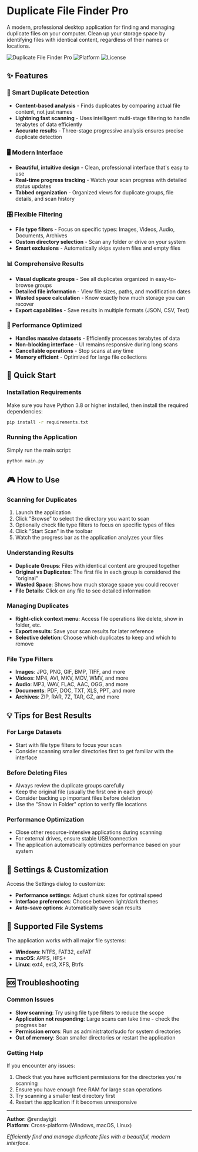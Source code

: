 # Duplicate File Finder Pro

A modern, professional desktop application for finding and managing duplicate files on your computer. Clean up your storage space by identifying files with identical content, regardless of their names or locations.

![Duplicate File Finder Pro](https://img.shields.io/badge/Python-3.8+-blue.svg)
![Platform](https://img.shields.io/badge/Platform-Windows%20%7C%20macOS%20%7C%20Linux-green.svg)
![License](https://img.shields.io/badge/License-MIT-orange.svg)

## ✨ Features

### 🎯 Smart Duplicate Detection

- **Content-based analysis** - Finds duplicates by comparing actual file content, not just names
- **Lightning fast scanning** - Uses intelligent multi-stage filtering to handle terabytes of data efficiently
- **Accurate results** - Three-stage progressive analysis ensures precise duplicate detection

### 🖥️ Modern Interface

- **Beautiful, intuitive design** - Clean, professional interface that's easy to use
- **Real-time progress tracking** - Watch your scan progress with detailed status updates
- **Tabbed organization** - Organized views for duplicate groups, file details, and scan history

### 🎛️ Flexible Filtering

- **File type filters** - Focus on specific types: Images, Videos, Audio, Documents, Archives
- **Custom directory selection** - Scan any folder or drive on your system
- **Smart exclusions** - Automatically skips system files and empty files

### 📊 Comprehensive Results

- **Visual duplicate groups** - See all duplicates organized in easy-to-browse groups
- **Detailed file information** - View file sizes, paths, and modification dates
- **Wasted space calculation** - Know exactly how much storage you can recover
- **Export capabilities** - Save results in multiple formats (JSON, CSV, Text)

### 🚀 Performance Optimized

- **Handles massive datasets** - Efficiently processes terabytes of data
- **Non-blocking interface** - UI remains responsive during long scans
- **Cancellable operations** - Stop scans at any time
- **Memory efficient** - Optimized for large file collections

## 🚀 Quick Start

### Installation Requirements

Make sure you have Python 3.8 or higher installed, then install the required dependencies:

```bash
pip install -r requirements.txt
```

### Running the Application

Simply run the main script:

```bash
python main.py
```

## 🎮 How to Use

### Scanning for Duplicates

1. Launch the application
2. Click "Browse" to select the directory you want to scan
3. Optionally check file type filters to focus on specific types of files
4. Click "Start Scan" in the toolbar
5. Watch the progress bar as the application analyzes your files

### Understanding Results

- **Duplicate Groups**: Files with identical content are grouped together
- **Original vs Duplicates**: The first file in each group is considered the "original"
- **Wasted Space**: Shows how much storage space you could recover
- **File Details**: Click on any file to see detailed information

### Managing Duplicates

- **Right-click context menu**: Access file operations like delete, show in folder, etc.
- **Export results**: Save your scan results for later reference
- **Selective deletion**: Choose which duplicates to keep and which to remove

### File Type Filters

- **Images**: JPG, PNG, GIF, BMP, TIFF, and more
- **Videos**: MP4, AVI, MKV, MOV, WMV, and more  
- **Audio**: MP3, WAV, FLAC, AAC, OGG, and more
- **Documents**: PDF, DOC, TXT, XLS, PPT, and more
- **Archives**: ZIP, RAR, 7Z, TAR, GZ, and more

## 💡 Tips for Best Results

### For Large Datasets

- Start with file type filters to focus your scan
- Consider scanning smaller directories first to get familiar with the interface

### Before Deleting Files

- Always review the duplicate groups carefully
- Keep the original file (usually the first one in each group)
- Consider backing up important files before deletion
- Use the "Show in Folder" option to verify file locations

### Performance Optimization

- Close other resource-intensive applications during scanning
- For external drives, ensure stable USB/connection
- The application automatically optimizes performance based on your system

## 🔧 Settings & Customization

Access the Settings dialog to customize:

- **Performance settings**: Adjust chunk sizes for optimal speed
- **Interface preferences**: Choose between light/dark themes
- **Auto-save options**: Automatically save scan results

## 📁 Supported File Systems

The application works with all major file systems:

- **Windows**: NTFS, FAT32, exFAT
- **macOS**: APFS, HFS+
- **Linux**: ext4, ext3, XFS, Btrfs

## 🆘 Troubleshooting

### Common Issues

- **Slow scanning**: Try using file type filters to reduce the scope
- **Application not responding**: Large scans can take time - check the progress bar
- **Permission errors**: Run as administrator/sudo for system directories
- **Out of memory**: Scan smaller directories or restart the application

### Getting Help

If you encounter any issues:

1. Check that you have sufficient permissions for the directories you're scanning
2. Ensure you have enough free RAM for large scan operations
3. Try scanning a smaller test directory first
4. Restart the application if it becomes unresponsive

---

**Author**: @rendayigit  
**Platform**: Cross-platform (Windows, macOS, Linux)

*Efficiently find and manage duplicate files with a beautiful, modern interface.*
